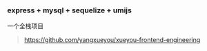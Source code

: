 ### express + mysql + sequelize + umijs

一个全栈项目

> https://github.com/yangxueyou/xueyou-frontend-engineering